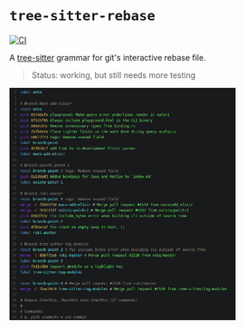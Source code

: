# `tree-sitter-rebase`

[![CI](https://github.com/the-mikedavis/tree-sitter-rebase/actions/workflows/ci.yml/badge.svg)](https://github.com/the-mikedavis/tree-sitter-rebase/actions/workflows/ci.yml)

A [tree-sitter](https://tree-sitter.github.io/tree-sitter/) grammar for git's interactive rebase file.

> Status: working, but still needs more testing

<img src="assets/highlight-rebase-merges.png" width="400"/>
